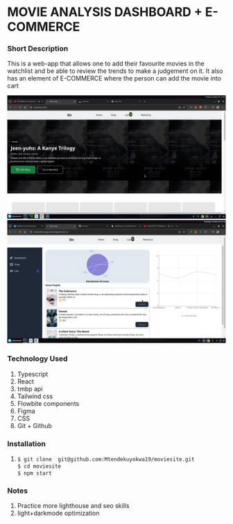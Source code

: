 # MOVIE ANALYSIS DASHBOARD + E-COMMERCE

### Short Description
This is a web-app that allows one to add their favourite movies in the watchlist and be able to review
the trends to make a judgement on it. It also has an element of E-COMMERCE where the person can add the movie into cart

![home page](./home.png)
![DASHBOARD](./dashboard.png)

### Technology Used
1. Typescript
1. React
1. tmbp api
1. Tailwind css
1. Flowbite components
1. Figma
1. CSS
1. Git + Github 

### Installation 
1.
   ````
   $ git clone  git@github.com:Mtendekuyokwa19/moviesite.git 
   $ cd moviesite
   $ npm start 

### Notes
1. Practice more lighthouse and seo skills
1. light+darkmode optimization

